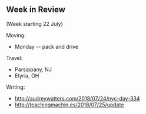 ## Week in Review

(Week starting 22 July)

Moving:
* Monday -- pack and drive

Travel:
* Parsippany, NJ
* Elyria, OH

Writing:
* http://audreywatters.com/2018/07/24/nyc-day-334
* http://teachingmachin.es/2018/07/25/update
